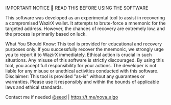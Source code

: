 IMPORTANT NOTICE 🚨
READ THIS BEFORE USING THE SOFTWARE

This software was developed as an experimental tool to assist in recovering a compromised WazirX wallet. It attempts to brute-force a mnemonic for the targeted address. However, the chances of recovery are extremely low, and the process is primarily based on luck.

What You Should Know:
This tool is provided for educational and recovery purposes only.
If you successfully recover the mnemonic, we strongly urge you to report it to WazirX immediately. Ethical action is crucial in such situations.
Any misuse of this software is strictly discouraged. By using this tool, you accept full responsibility for your actions. The developer is not liable for any misuse or unethical activities conducted with this software.
Disclaimer:
This tool is provided "as-is" without any guarantees or warranties. Please use it responsibly and within the bounds of applicable laws and ethical standards.

Contact me if needed [@seed](https://t.me/seedbrutoforceofficial) | https://t.me/nova_algo
